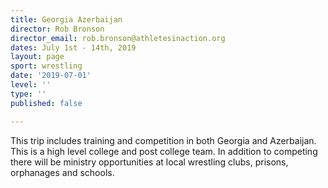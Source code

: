 ```yaml
---
title: Georgia Azerbaijan
director: Rob Bronson
director_email: rob.bronson@athletesinaction.org
dates: July 1st - 14th, 2019
layout: page
sport: wrestling
date: '2019-07-01'
level: ''
type: ''
published: false

---
```

This trip includes training and competition in both Georgia and Azerbaijan. This is a high level college and post college team. In addition to competing there will be ministry opportunities at local wrestling clubs, prisons, orphanages and schools.